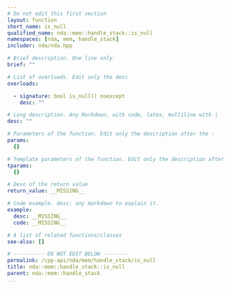 ```yaml
---
# Do not edit this first section
layout: function
short_name: is_null
qualified_name: nda::mem::handle_stack::is_null
namespaces: [nda, mem, handle_stack]
includer: nda/nda.hpp

# Brief description. One line only.
brief: ""

# List of overloads. Edit only the desc
overloads:

  - signature: bool is_null() noexcept
    desc: ""

# Long description. Any Markdown, with code, latex, multiline with |
desc: ""

# Parameters of the function. Edit only the description after the :
params:
  {}

# Template parameters of the function. Edit only the description after the :
tparams:
  {}

# Desc of the return value
return_value: __MISSING__

# Code example. desc: any markdown to explain it.
example:
  desc: __MISSING__
  code: __MISSING__

# A list of related functions/classes
see-also: []

# ---------- DO NOT EDIT BELOW --------
permalink: /cpp-api/nda/mem/handle_stack/is_null
title: nda::mem::handle_stack::is_null
parent: nda::mem::handle_stack
...
```


